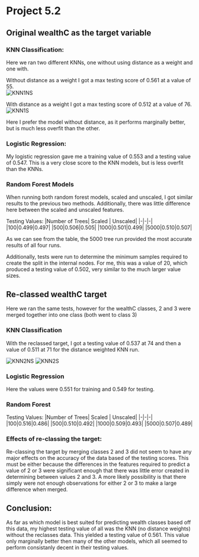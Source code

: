 # Project 5.2

## Original wealthC as the target variable

### KNN Classification:

Here we ran two different KNNs, one without using distance as a weight and one with.  

Without distance as a weight I got a max testing score of 0.561 at a value of 55.  
![KNN1NS](https://user-images.githubusercontent.com/70855947/116032893-749bb500-a62e-11eb-8ffa-b591cf928459.png)  


With distance as a weight I got a max testing score of 0.512 at a value of 76.  
![KNN1S](https://user-images.githubusercontent.com/70855947/116032930-83826780-a62e-11eb-8347-b8d2b4ccabca.png)  


Here I prefer the model without distance, as it performs marginally better, but is much less overfit than the other.

### Logistic Regression:

My logistic regression gave me a training value of 0.553 and a testing value of 0.547. This is a very close score to the KNN models, but is less overfit than the KNNs. 

### Random Forest Models

When running both random forest models, scaled and unscaled, I got similar results to the previous two methods. Additionally, there was little difference here between
the scaled and unscaled features. 

Testing Values:
|Number of Trees| Scaled | Unscaled|
|-|-|-|
|100|0.499|0.497|
|500|0.506|0.505|
|1000|0.501|0.499|
|5000|0.510|0.507| 



As we can see from the table, the 5000 tree run provided the most accurate results of all four runs.  

Additionally, tests were run to determine the minimum samples required to create the split in the internal nodes. For me, this was a value of 20, which produced a 
testing value of 0.502, very similar to the much larger value sizes.

## Re-classed wealthC target

Here we ran the same tests, however for the wealthC classes, 2 and 3 were merged together into one class (both went to class 3)

### KNN Classification

With the reclassed target, I got a testing value of 0.537 at 74 and then a value of 0.511 at 71 for the distance weighted KNN run.

![KNN2NS](https://user-images.githubusercontent.com/70855947/116033778-0821b580-a630-11eb-8592-3ca880f182b9.png)
![KNN2S](https://user-images.githubusercontent.com/70855947/116033788-1079f080-a630-11eb-954e-ce9753309ae0.png)

### Logistic Regression

Here the values were 0.551 for training and 0.549 for testing.

### Random Forest

Testing Values:
|Number of Trees| Scaled | Unscaled|
|-|-|-|
|100|0.516|0.486|
|500|0.510|0.492|
|1000|0.509|0.493|
|5000|0.507|0.489| 

### Effects of re-classing the target:

Re-classing the target by merging classes 2 and 3 did not seem to have any major effects on the accuracy of the data based of the testing scores. This must be either because the differences in the features required to predict a value of 2 or 3 were significant enough that there was little error created in determining between values 2 and 3. A more likely possibility is that there simply were not enough observations for either 2 or 3 to make a large difference when merged. 


## Conclusion:

As far as which model is best suited for predicting wealth classes based off this data, my highest testing value of all was the KNN (no distance weights) without the reclasses data. This yielded a testing value of 0.561. This value only marginally better then many of the other models, which all seemed to perform consistanly decent in their testing values. 

